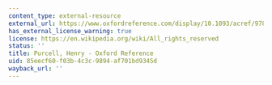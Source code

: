 ```yaml
---
content_type: external-resource
external_url: https://www.oxfordreference.com/display/10.1093/acref/9780199578108.001.0001/acref-9780199578108-e-7320?rskey=8EI90X&result=2
has_external_license_warning: true
license: https://en.wikipedia.org/wiki/All_rights_reserved
status: ''
title: Purcell, Henry - Oxford Reference
uid: 85eecf60-f03b-4c3c-9894-af701bd9345d
wayback_url: ''
---
```

